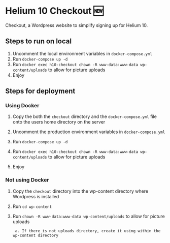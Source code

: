 # Helium 10 Checkout 🆕
Checkout, a Wordpress website to simplify signing up for Helium 10.
## Steps to run on local
1. Uncomment the local environment variables in `docker-compose.yml`
2. Run `docker-compose up -d`
3. Run `docker exec h10-checkout chown -R www-data:www-data wp-content/uploads` to allow for picture uploads
4. Enjoy

## Steps for deployment
### <b>Using</b> Docker
1. Copy the both the `checkout` directory and the `docker-compose.yml` file onto the users home directory on the server

2. Uncomment the production environment variables in `docker-compose.yml`
2. Run `docker-compose up -d`
3. Run `docker exec h10-checkout chown -R www-data:www-data wp-content/uploads` to allow for picture uploads
4. Enjoy
### <b>Not using</b> Docker
1. Copy the `checkout` directory into the wp-content directory where Wordpress is installed
2. Run `cd wp-content`
3. Run `chown -R www-data:www-data wp-content/uploads` to allow for picture uploads 
    
        a. If there is not uploads directory, create it using within the wp-content directory